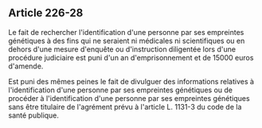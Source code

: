 Article 226-28
----
Le fait de rechercher l'identification d'une personne par ses empreintes
génétiques à des fins qui ne seraient ni médicales ni scientifiques ou en dehors
d'une mesure d'enquête ou d'instruction diligentée lors d'une procédure
judiciaire est puni d'un an d'emprisonnement et de 15000 euros d'amende.

Est puni des mêmes peines le fait de divulguer des informations relatives à
l'identification d'une personne par ses empreintes génétiques ou de procéder à
l'identification d'une personne par ses empreintes génétiques sans être
titulaire de l'agrément prévu à l'article L. 1131-3 du code de la santé
publique.
